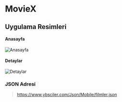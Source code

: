 # MovieX


## Uygulama Resimleri

#### Anasayfa
![Anasayfa](https://user-images.githubusercontent.com/56369278/106380735-4e66d000-63c5-11eb-9b67-fc671606a604.PNG)

#### Detaylar
![Detaylar](https://user-images.githubusercontent.com/56369278/106380765-68081780-63c5-11eb-87ce-1d2e29151fdf.PNG)


### JSON Adresi

> https://www.ybsciler.com/Json/Mobile/filmler.json
